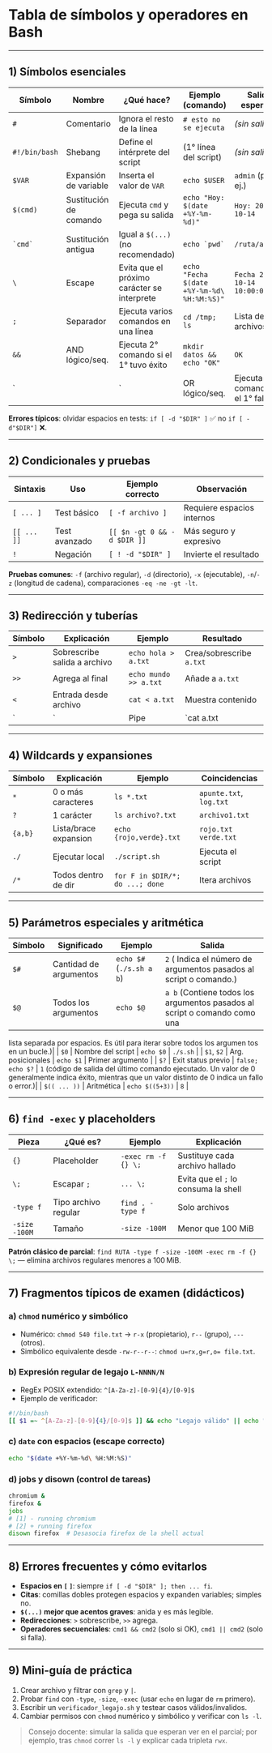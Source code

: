 # Tabla de símbolos y operadores en Bash

---

## 1) Símbolos esenciales

| Símbolo | Nombre | ¿Qué hace? | Ejemplo (comando) | Salida esperada |
|---|---|---|---|---|
| `#` | Comentario | Ignora el resto de la línea | `# esto no se ejecuta` | *(sin salida)* |
| `#!/bin/bash` | Shebang | Define el intérprete del script | (1° línea del script) | *(sin salida)* |
| `$VAR` | Expansión de variable | Inserta el valor de `VAR` | `echo $USER` | `admin` (por ej.) |
| `$(cmd)` | Sustitución de comando | Ejecuta `cmd` y pega su salida | `echo "Hoy: $(date +%Y-%m-%d)"` | `Hoy: 2025-10-14` |
| `` `cmd` `` | Sustitución antigua | Igual a `$(...)` (no recomendado) | ``echo `pwd` `` | `/ruta/actual` |
| `\` | Escape | Evita que el próximo carácter se interprete | `echo "Fecha $(date +%Y-%m-%d\ %H:%M:%S)"` | `Fecha 2025-10-14 10:00:00` |
| `;` | Separador | Ejecuta varios comandos en una línea | `cd /tmp; ls` | Lista de archivos |
| `&&` | AND lógico/seq. | Ejecuta 2° comando si el 1° tuvo éxito | `mkdir datos && echo "OK"` | `OK` |
| `||` | OR lógico/seq. | Ejecuta 2° comando si el 1° falló | `cat x || echo "Error"` | `Error` |

**Errores típicos**: olvidar espacios en tests: `if [ -d "$DIR" ]` ✅ no `if [ -d"$DIR"]` ❌.

---

## 2) Condicionales y pruebas

| Sintaxis | Uso | Ejemplo correcto | Observación |
|---|---|---|---|
| `[ ... ]` | Test básico | `[ -f archivo ]` | Requiere espacios internos |
| `[[ ... ]]` | Test avanzado | `[[ $n -gt 0 && -d $DIR ]]` | Más seguro y expresivo |
| `!` | Negación | `[ ! -d "$DIR" ]` | Invierte el resultado |

**Pruebas comunes**: `-f` (archivo regular), `-d` (directorio), `-x` (ejecutable), `-n`/`-z` (longitud de cadena), comparaciones `-eq -ne -gt -lt`.

---

## 3) Redirección y tuberías

| Símbolo | Explicación | Ejemplo | Resultado |
|---|---|---|---|
| `>` | Sobrescribe salida a archivo | `echo hola > a.txt` | Crea/sobrescribe `a.txt` |
| `>>` | Agrega al final | `echo mundo >> a.txt` | Añade a `a.txt` |
| `<` | Entrada desde archivo | `cat < a.txt` | Muestra contenido |
| `|` | Pipe | `cat a.txt | grep o` | Filtra líneas con `o` |

---

## 4) Wildcards y expansiones

| Símbolo | Explicación | Ejemplo | Coincidencias |
|---|---|---|---|
| `*` | 0 o más caracteres | `ls *.txt` | `apunte.txt`, `log.txt` |
| `?` | 1 carácter | `ls archivo?.txt` | `archivo1.txt` |
| `{a,b}` | Lista/brace expansion | `echo {rojo,verde}.txt` | `rojo.txt verde.txt` |
| `./` | Ejecutar local | `./script.sh` | Ejecuta el script |
| `/*` | Todos dentro de dir | `for F in $DIR/*; do ...; done` | Itera archivos |

---

## 5) Parámetros especiales y aritmética

| Símbolo | Significado | Ejemplo | Salida |
|---|---|---|---|
| `$#` | Cantidad de argumentos | `echo $#` (`./s.sh a b`) | `2` ( Indica el número de argumentos pasados al script o comando.)|
| `$@` | Todos los argumentos | `echo $@` | `a b` (Contiene todos los argumentos pasados al script o comando como una
 lista separada por espacios. Es útil para iterar sobre todos los argumen
tos en un bucle.)|
| `$0` | Nombre del script | `echo $0` | `./s.sh` |
| `$1`, `$2` | Arg. posicionales | `echo $1` | Primer argumento |
| `$?` | Exit status previo | `false; echo $?` | `1` (código de salida del último comando ejecutado. Un valor de
 0 generalmente indica éxito, mientras que un valor distinto de 0 indica
 un fallo o error.)|
| `$(( ... ))` | Aritmética | `echo $((5+3))` | `8` |

---

## 6) `find -exec` y placeholders

| Pieza | ¿Qué es? | Ejemplo | Explicación |
|---|---|---|---|
| `{}` | Placeholder | `-exec rm -f {} \;` | Sustituye cada archivo hallado |
| `\;` | Escapar `;` | `... \;` | Evita que el `;` lo consuma la shell |
| `-type f` | Tipo archivo regular | `find . -type f` | Solo archivos |
| `-size -100M` | Tamaño | `-size -100M` | Menor que 100 MiB |

**Patrón clásico de parcial**: `find RUTA -type f -size -100M -exec rm -f {} \;` — elimina archivos regulares menores a 100 MiB.

---

## 7) Fragmentos típicos de examen (didácticos)

### a) `chmod` numérico y simbólico
- Numérico: `chmod 540 file.txt` → `r-x` (propietario), `r--` (grupo), `---` (otros).
- Simbólico equivalente desde `-rw-r--r--`: `chmod u=rx,g=r,o= file.txt`.

### b) Expresión regular de legajo `L-NNNN/N`
- RegEx POSIX extendido: `^[A-Za-z]-[0-9]{4}/[0-9]$`
- Ejemplo de verificador:
```bash
#!/bin/bash
[[ $1 =~ ^[A-Za-z]-[0-9]{4}/[0-9]$ ]] && echo "Legajo válido" || echo "Legajo inválido"
```

### c) `date` con espacios (escape correcto)
```bash
echo "$(date +%Y-%m-%d\ %H:%M:%S)"
```

### d) jobs y disown (control de tareas)
```bash
chromium &
firefox &
jobs
# [1] - running chromium
# [2] + running firefox
disown firefox  # Desasocia firefox de la shell actual
```

---

## 8) Errores frecuentes y cómo evitarlos
- **Espacios en `[` `]`**: siempre `if [ -d "$DIR" ]; then ... fi`.
- **Citas**: comillas dobles protegen espacios y expanden variables; simples no.
- **`$(...)` mejor que acentos graves**: anida y es más legible.
- **Redirecciones**: `>` sobrescribe, `>>` agrega.
- **Operadores secuenciales**: `cmd1 && cmd2` (solo si OK), `cmd1 || cmd2` (solo si falla).

---

## 9) Mini-guía de práctica
1. Crear archivo y filtrar con `grep` y `|`.
2. Probar `find` con `-type`, `-size`, `-exec` (usar `echo` en lugar de `rm` primero).
3. Escribir un `verificador_legajo.sh` y testear casos válidos/invalidos.
4. Cambiar permisos con `chmod` numérico y simbólico y verificar con `ls -l`.

> Consejo docente: simular la salida que esperan ver en el parcial; por ejemplo, tras `chmod` correr `ls -l` y explicar cada tripleta `rwx`.

